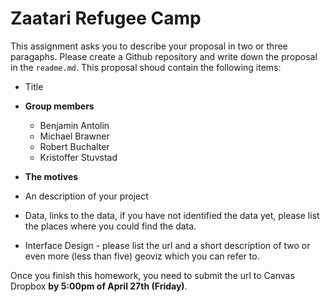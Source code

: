 # Zaatari Refugee Camp

This assignment asks you to describe your proposal in two or three paragaphs. Please create a Github repository and write down the proposal in the `readme.md`. This proposal shoud contain the following items:

- Title

- **Group members**
  - Benjamin Antolin
  - Michael Brawner
  - Robert Buchalter
  - Kristoffer Stuvstad

- **The motives**

- An description of your project

- Data, links to the data, if you have not identified the data yet, please list the places where you could find the data.

- Interface Design - please list the url and a short description of two or even more (less than five) geoviz which you can refer to.

Once you finish this homework, you need to submit the url to Canvas Dropbox **by 5:00pm of April 27th (Friday)**.
